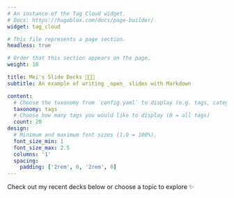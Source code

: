 ```yaml
---
# An instance of the Tag Cloud widget.
# Docs: https://hugoblox.com/docs/page-builder/
widget: tag_cloud

# This file represents a page section.
headless: true

# Order that this section appears on the page.
weight: 10

title: Mei's Slide Decks 👩🏼‍🏫
subtitle: An example of writing _open_ slides with Markdown

content:
  # Choose the taxonomy from `config.yaml` to display (e.g. tags, categories)
  taxonomy: tags
  # Choose how many tags you would like to display (0 = all tags)
  count: 20
design:
  # Minimum and maximum font sizes (1.0 = 100%).
  font_size_min: 1
  font_size_max: 2.5
  columns: '1'
  spacing:
    padding: ['2rem', 0, '2rem', 0]
---
```


Check out my recent decks below or choose a topic to explore ✨
